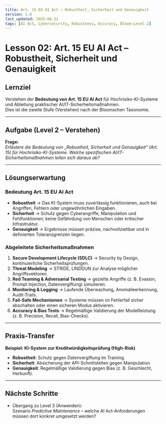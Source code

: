 ```yaml
---
title: Art. 15 EU AI Act – Robustheit, Sicherheit und Genauigkeit
version: 1.0
last_updated: 2025-08-21
tags: [AI Act, Cybersecurity, Robustness, Accuracy, Bloom-Level-2]
---
```


# Lesson 02: Art. 15 EU AI Act – Robustheit, Sicherheit und Genauigkeit

## Lernziel
Verstehen der **Bedeutung von Art. 15 EU AI Act** für Hochrisiko-KI-Systeme und Ableitung praktischer AI/IT-Sicherheitsmaßnahmen.  
Dies ist die zweite Stufe (Verstehen) nach der Bloomschen Taxonomie.

---

## Aufgabe (Level 2 – Verstehen)
**Frage:**  
*Erläutere die Bedeutung von „Robustheit, Sicherheit und Genauigkeit“ (Art. 15) für Hochrisiko-KI-Systeme. Welche spezifischen AI/IT-Sicherheitsmaßnahmen leiten sich daraus ab?*

---

## Lösungserwartung

### Bedeutung Art. 15 EU AI Act
- **Robustheit** → Das KI-System muss zuverlässig funktionieren, auch bei Angriffen, Fehlern oder ungewöhnlichen Eingaben.  
- **Sicherheit** → Schutz gegen Cyberangriffe, Manipulation und Fehlfunktionen; keine Gefährdung von Menschen oder kritischer Infrastruktur.  
- **Genauigkeit** → Ergebnisse müssen präzise, nachvollziehbar und in definierten Toleranzgrenzen liegen.  

### Abgeleitete Sicherheitsmaßnahmen
1. **Secure Development Lifecycle (SDLC)** → Security by Design, kontinuierliche Sicherheitsprüfungen.  
2. **Threat Modeling** → STRIDE, LINDDUN zur Analyse möglicher Angriffsvektoren.  
3. **Red Teaming & Adversarial Testing** → gezielte Angriffe (z. B. Evasion, Prompt Injection, Datenvergiftung) simulieren.  
4. **Monitoring & Logging** → Laufende Überwachung, Anomalieerkennung, Audit-Trails.  
5. **Fail-Safe Mechanismen** → Systeme müssen im Fehlerfall sicher abschalten oder einen sicheren Modus aktivieren.  
6. **Accuracy & Bias Tests** → Regelmäßige Validierung der Modellleistung (z. B. Precision, Recall, Bias-Checks).  

---

## Praxis-Transfer
**Beispiel: KI-System zur Kreditwürdigkeitsprüfung (High-Risk)**  
- **Robustheit**: Schutz gegen Datenvergiftung im Training.  
- **Sicherheit**: Absicherung der API-Schnittstellen gegen Manipulation.  
- **Genauigkeit**: Regelmäßige Validierung gegen Bias (z. B. Geschlecht, Herkunft).  

---

## Nächste Schritte
- Übergang zu Level 3 (Anwenden):  
  Szenario *Predictive Maintenance* – welche AI Act-Anforderungen müssen dort konkret umgesetzt werden?

